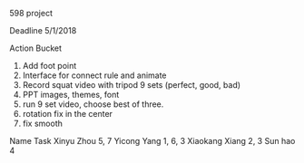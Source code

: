 598 project

Deadline 5/1/2018

Action Bucket
1. Add foot point
2. Interface for connect rule and animate
3. Record squat video with tripod 9 sets (perfect, good, bad)
4. PPT images, themes, font
5. run 9 set video, choose best of three.    
6. rotation fix in the center
7. fix smooth                            



Name            Task
Xinyu Zhou      5, 7
Yicong Yang     1, 6, 3
Xiaokang Xiang  2, 3
Sun hao         4
